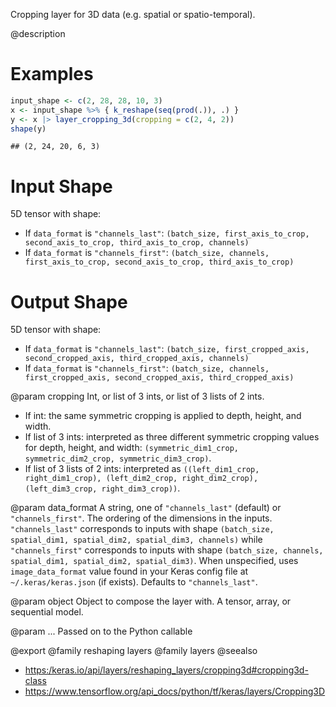 Cropping layer for 3D data (e.g. spatial or spatio-temporal).

@description

# Examples

```r
input_shape <- c(2, 28, 28, 10, 3)
x <- input_shape %>% { k_reshape(seq(prod(.)), .) }
y <- x |> layer_cropping_3d(cropping = c(2, 4, 2))
shape(y)
```

```
## (2, 24, 20, 6, 3)
```

# Input Shape
5D tensor with shape:
- If `data_format` is `"channels_last"`:
  `(batch_size, first_axis_to_crop, second_axis_to_crop,
  third_axis_to_crop, channels)`
- If `data_format` is `"channels_first"`:
  `(batch_size, channels, first_axis_to_crop, second_axis_to_crop,
  third_axis_to_crop)`

# Output Shape
5D tensor with shape:
- If `data_format` is `"channels_last"`:
  `(batch_size, first_cropped_axis, second_cropped_axis,
  third_cropped_axis, channels)`
- If `data_format` is `"channels_first"`:
  `(batch_size, channels, first_cropped_axis, second_cropped_axis,
  third_cropped_axis)`

@param cropping
Int, or list of 3 ints, or list of 3 lists of 2 ints.
- If int: the same symmetric cropping is applied to depth, height,
  and width.
- If list of 3 ints: interpreted as three different symmetric
  cropping values for depth, height, and width:
  `(symmetric_dim1_crop, symmetric_dim2_crop, symmetric_dim3_crop)`.
- If list of 3 lists of 2 ints: interpreted as
  `((left_dim1_crop, right_dim1_crop), (left_dim2_crop,
  right_dim2_crop), (left_dim3_crop, right_dim3_crop))`.

@param data_format
A string, one of `"channels_last"` (default) or
`"channels_first"`. The ordering of the dimensions in the inputs.
`"channels_last"` corresponds to inputs with shape
`(batch_size, spatial_dim1, spatial_dim2, spatial_dim3, channels)`
while `"channels_first"` corresponds to inputs with shape
`(batch_size, channels, spatial_dim1, spatial_dim2, spatial_dim3)`.
When unspecified, uses `image_data_format` value found in your Keras
config file at `~/.keras/keras.json` (if exists). Defaults to
`"channels_last"`.

@param object
Object to compose the layer with. A tensor, array, or sequential model.

@param ...
Passed on to the Python callable

@export
@family reshaping layers
@family layers
@seealso
+ <https:/keras.io/api/layers/reshaping_layers/cropping3d#cropping3d-class>
+ <https://www.tensorflow.org/api_docs/python/tf/keras/layers/Cropping3D>
